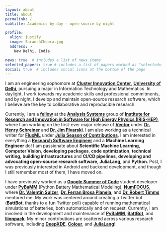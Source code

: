 ```yaml
---
layout: about
title: about
permalink: /
subtitle: Academics by day - open-source by night

profile:
  align: justify
  image: SaranshChopra.jpg
  address: >
    New Delhi, India

news: true  # includes a list of news items
selected_papers: true # includes a list of papers marked as "selected={true}"
social: true  # includes social icons at the bottom of the page
---
```


I am an engineering sophomore at **[Cluster Innovation Center](http://cic.du.ac.in/)**, **[University of Delhi](http://du.ac.in/)**, pursuing a major in Information Technology and Mathematics. In daylight, I work towards my academic skills and professional commitments, and by night, I develop and maintain open-source research software, which I believe are the key to collaborative and reproducible research.

Currently, I am a **[fellow](https://iris-hep.org/fellows/Saransh-cpp.html)** at the **[Analysis Systems](https://iris-hep.org/as.html)** group of **[Institute for Research and Innovation in Software for High Energy Physics (IRIS-HEP)](https://iris-hep.org/)**, where I am working on the first-ever major release of **[Vector](https://github.com/scikit-hep/vector)** under **[Dr. Henry Schreiner](https://iscinumpy.gitlab.io/page/about/)** and **[Dr. Jim Pivarski](https://github.com/jpivarski)**. I am also working as a technical writer for **[FluxML](https://fluxml.ai/)** under **[Julia Season of Contributions](https://julialang.org/jsoc/)**. I am interested in everything a **[Research Software Engineer](https://us-rse.org/about/what-is-an-rse/)** and a **Machine Learning Engineer** do! I am passionate about **Scientific Machine Learning**, **Computer Vision**, **developing packages**, **code optimization**, **technical writing**, **building infrastructures** and **CI/CD pipelines**, **developing and advocating open-source research software**, **JuliaLang**, and **Python**. Psst, I was previously interested in Android and backend development, and though I still remember most of them, I have moved on.

I have previously worked as a **[Google Summer of Code](https://summerofcode.withgoogle.com/)** student developer under **[PyBaMM](https://www.pybamm.org/)** (Python Battery Mathematical Modeling), **[NumFOCUS](https://numfocus.org/)**, where **[Dr. Valentin Sulzer](https://sites.google.com/view/valentinsulzer)**, **[Dr. Ferran Brosa Planela](https://www.brosaplanella.com/)**, and **[Dr. Robert Timms](https://www.robertwtimms.com/)** mentored me. My work was centered around creating a Twitter bot (**[BattBot](https://github.com/pybamm-team/BattBot)**, thanks to a fun Twitter poll) capable of running mathematical simulations of batteries, both automatically and on request. Currently, I am involved in the development and maintenance of **[PyBaMM](https://github.com/pybamm-team/PyBaMM)**, **[BattBot](https://github.com/pybamm-team/BattBot)**, and **[liionpack](https://github.com/pybamm-team/liionpack)**. My minor contributions are scattered across various research software, including **[DeepXDE](https://github.com/lululxvi/deepxde)**, **[Colour](https://github.com/colour-science/colour)**, and **[JuliaLang](https://github.com/JuliaLang/julia)**!
